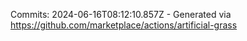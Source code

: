 Commits: 2024-06-16T08:12:10.857Z - Generated via https://github.com/marketplace/actions/artificial-grass
<br>
